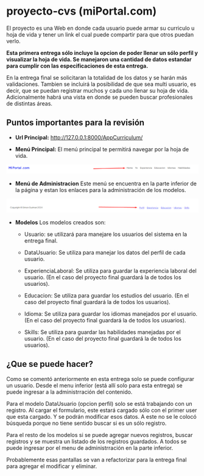 # proyecto-cvs (miPortal.com)

El proyecto es una Web en donde cada usuario puede armar su curriculo u hoja de vida y tener un link el cual puede compartir para que otros puedan verlo.

**Esta primera entrega sólo incluye la opcion de poder llenar un sólo perfil y visualizar la hoja de vida. Se manejaron una cantidad de datos estandar para cumplir con las especificaciones de esta entrega.**

En la entrega final se solicitaran la totalidad de los datos y se harán más validaciones. Tambien se incluirá la posibilidad de que sea multi usuario, es decir, que se puedan registrar muchos y cada uno llenar su hoja de vida. Adicionalmente habrá una vista en donde se pueden buscar profesionales de distintas áreas.

## Puntos importantes para la revisión
- **Url Principal:** http://127.0.0.1:8000/AppCurriculum/

- **Menú Principal:** El menú principal te permitirá navegar por la hoja de vida.

![Menu Principal](menuprincipal.png)

- **Menú de Administracion** Este menú se encuentra en la parte inferior de la página y estan los enlaces para la administración de los modelos.

![Menu Administración](menuadministracion.png)

- **Modelos** Los modelos creados son:
    - Usuario: se utilizará para manejare los usuarios del sistema en la entrega final.
    - DataUsuario: Se utiliza para manejar los datos del perfil de cada usuario.
    - ExperienciaLaboral: Se utiliza para guardar la experiencia laboral del usuario. (En el caso del proyecto final guardará la de todos los usuarios).
    - Educacion: Se utiliza para guardar los estudios del usuario. (En el caso del proyecto final guardará la de todos los usuarios).

    - Idioma: Se utiliza para guardar los idiomas manejados por el usuario. (En el caso del proyecto final guardará la de todos los usuarios).

     - Skills: Se utiliza para guardar las habilidades manejadas por el usuario. (En el caso del proyecto final guardará la de todos los usuarios).

## ¿Que se puede hacer?

Como se comentó anteriormente en esta entrega solo se puede configurar un usuario. Desde el menu inferior (está allí solo para esta entrega) se puede ingresar a la administrración del contenido.

Para el modelo DataUsuario (opcion perfil) solo se está trabajando con un registro. Al cargar el formulario, este estará cargado sólo con el primer user que esta cargado. Y se podrán modificar esos datos. A este no se le colocó búsqueda porque no tiene sentido buscar si es un sólo registro.

Para el resto de los modelos si se puede agregar nuevos registros, buscar registros y se muestra un listado de los registros guardados. A todos se puede ingresar por el menu de administrración en la parte inferior.

Probablemente esas pantallas se van a refactorizar para la entrega final para agregar el modificar y eliminar.

